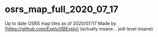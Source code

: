 # osrs_map_full_2020_07_17
Up to date OSRS map tiles as of 2020/07/17
Made by [https://github.com/Explv](@Explv) (actually insane... jedi level insane)